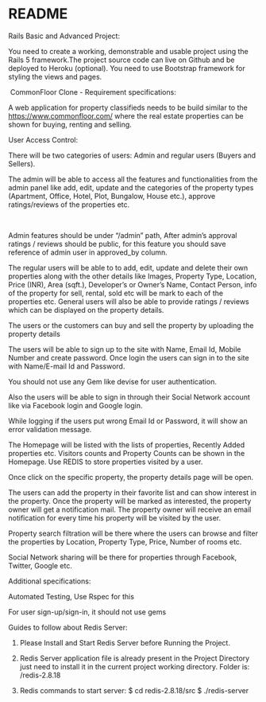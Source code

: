 # README

Rails Basic and Advanced Project:

You need to create a working, demonstrable and usable project using the Rails 5 framework.The project source code can live on Github and be deployed to Heroku (optional).
You need to use Bootstrap framework for styling the views and pages.


 CommonFloor Clone - Requirement specifications:  


A web application for property classifieds needs to be build similar to the https://www.commonfloor.com/ where the real estate properties can be shown for buying, renting and selling.


User Access Control:

There will be two categories of users: Admin and regular users (Buyers and Sellers).


The admin will be able to access all the features and functionalities from the admin panel like add, edit, update and the categories of the property types (Apartment, Office, Hotel, Plot, Bungalow, House etc.), approve ratings/reviews of the properties etc.

           

Admin features should be under “/admin” path, After admin’s approval ratings / reviews should be public, for this feature you should save reference of admin user in approved_by column.  


The regular users will be able to to add, edit, update and delete their own properties along with the other details like Images, Property Type, Location, Price (INR), Area (sqft.), Developer’s or Owner’s Name, Contact Person, info of the property for sell, rental, sold etc will be mark to each of the properties etc. General users will also be able to provide ratings / reviews which can be displayed on the property details.


The users or the customers can buy and sell the property by uploading the property details


The users will be able to sign up to the site with Name, Email Id, Mobile Number and create password. Once login the users can sign in to the site with Name/E-mail Id and Password.


You should not use any Gem like devise for user authentication.  


Also the users will be able to sign in through their Social Network account like via Facebook login and Google login.


While logging if the users put wrong Email Id or Password, it will show an error validation message.


The Homepage will be listed with the lists of properties, Recently Added properties etc. Visitors counts and Property Counts can be shown in the Homepage. Use REDIS to store properties visited by a user.


Once click on the specific property, the property details page will be open.


The users can add the property in their favorite list and can show interest in the property. Once the property will be marked as interested, the property owner will get a notification mail. The property owner will receive an email notification for every time his property will be visited by the user.


Property search filtration will be there where the users can browse and filter the properties by Location, Property Type, Price, Number of rooms etc.


Social Network sharing will be there for properties through Facebook, Twitter, Google etc.


Additional specifications:


Automated Testing, Use Rspec for this

For user sign-up/sign-in, it should not use gems


Guides to follow about Redis Server:

1. Please Install and Start Redis Server before Running the Project.

2. Redis Server application file is already present in the Project Directory just need to install it in the current      project working directory. Folder is: /redis-2.8.18

3. Redis commands to start server:
   $ cd redis-2.8.18/src
   $ ./redis-server
